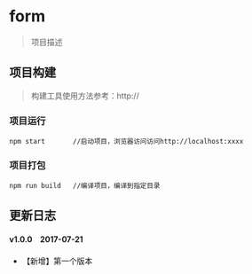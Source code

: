 # form

> 项目描述

## 项目构建
    
> 构建工具使用方法参考：http://

### 项目运行

```
npm start       //启动项目，浏览器访问访问http://localhost:xxxx
```
    
### 项目打包

```
npm run build   //编译项目，编译到指定目录
```

## 更新日志

#### v1.0.0　2017-07-21

- 【新增】第一个版本

